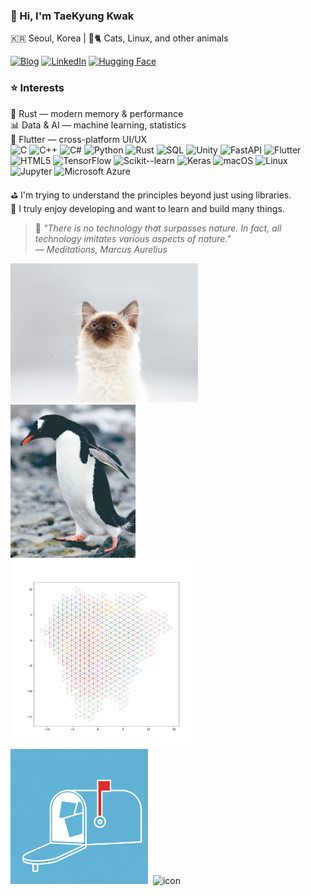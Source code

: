 ### 👋 Hi, I'm TaeKyung Kwak  
🇰🇷 Seoul, Korea | 🐧🐈 Cats, Linux, and other animals  

[![Blog](https://img.shields.io/badge/Blog-www.taery.blog-blue?style=flat-square)](https://www.taery.blog)
[![LinkedIn](https://img.shields.io/badge/LinkedIn-kwaktaekyung-blue?style=flat-square&logo=linkedin)](https://www.linkedin.com/in/kwaktaekyung/)
[![Hugging Face](https://img.shields.io/badge/🤗%20Hugging%20Face-Model-yellow)](https://huggingface.co/Taery)

 

### ⭐️ Interests<br>
🦀 Rust — modern memory & performance  
📊 Data & AI — machine learning, statistics  
🚀 Flutter — cross-platform UI/UX  
![C](https://img.shields.io/badge/C-00599C?style=for-the-badge&logo=c&logoColor=white)
![C++](https://img.shields.io/badge/C++-00599C?style=for-the-badge&logo=cplusplus&logoColor=white)
![C#](https://img.shields.io/badge/C%23-239120?style=for-the-badge&logo=csharp&logoColor=white)
![Python](https://img.shields.io/badge/Python-3776AB?style=for-the-badge&logo=python&logoColor=white)
![Rust](https://img.shields.io/badge/Rust-000000?style=for-the-badge&logo=rust&logoColor=white)
![SQL](https://img.shields.io/badge/SQL-4479A1?style=for-the-badge&logo=database&logoColor=white)
![Unity](https://img.shields.io/badge/Unity-000000?style=for-the-badge&logo=unity&logoColor=white)
![FastAPI](https://img.shields.io/badge/FastAPI-009688?style=for-the-badge&logo=fastapi&logoColor=white)
![Flutter](https://img.shields.io/badge/Flutter-02569B?style=for-the-badge&logo=flutter&logoColor=white)
![HTML5](https://img.shields.io/badge/HTML5-E34F26?style=for-the-badge&logo=html5&logoColor=white)
![TensorFlow](https://img.shields.io/badge/TensorFlow-FF6F00?style=for-the-badge&logo=tensorflow&logoColor=white)
![Scikit--learn](https://img.shields.io/badge/Scikit--learn-F7931E?style=for-the-badge&logo=scikitlearn&logoColor=white)
![Keras](https://img.shields.io/badge/Keras-D00000?style=for-the-badge&logo=keras&logoColor=white)
![macOS](https://img.shields.io/badge/macOS-000000?style=for-the-badge&logo=apple&logoColor=white)
![Linux](https://img.shields.io/badge/Linux-FCC624?style=for-the-badge&logo=linux&logoColor=black)
![Jupyter](https://img.shields.io/badge/Jupyter-F37626?style=for-the-badge&logo=jupyter&logoColor=white)
![Microsoft Azure](https://img.shields.io/badge/Microsoft%20Azure-0089D6?logo=msazure&logoColor=white&style=for-the-badge)




⛳︎  I'm trying to understand the principles beyond just using libraries.<br>
👾  I truly enjoy developing and want to learn and build many things.

> 📝 *"There is no technology that surpasses nature. In fact, all technology imitates various aspects of nature."*  
> — *Meditations, Marcus Aurelius*

<img src="assets/cat.png" alt="고양이" width="300"/>&nbsp;&nbsp;<img src="assets/penguin.png" alt="펭귄" width="200"/>&nbsp;&nbsp;<img src="assets/1k_tri.svg" alt="alpaca" width="300"/>&nbsp;&nbsp;<img src="assets/icon_white.png" alt="icon" width="220"/>&nbsp;&nbsp;<img src="assets/notebook.JPG" alt="icon" width="300"/>&nbsp;&nbsp;



